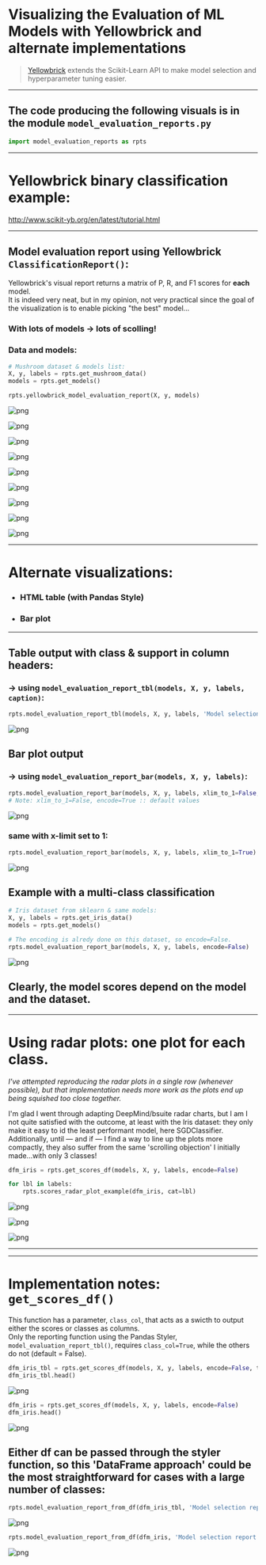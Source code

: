 # Visualizing the Evaluation of ML Models with Yellowbrick and alternate implementations  
>[Yellowbrick](http://www.scikit-yb.org/en/latest/index.html) extends the Scikit-Learn API to make model selection and hyperparameter tuning easier.
---

## The code producing the following visuals is in the module `model_evaluation_reports.py`
```python
import model_evaluation_reports as rpts
```

---
# Yellowbrick binary classification example:
http://www.scikit-yb.org/en/latest/tutorial.html

---
## Model evaluation report using Yellowbrick `ClassificationReport()`:
Yellowbrick's visual report returns a matrix of P, R, and F1 scores for **each** model.  
It is indeed very neat, but in my opinion, not very practical since the goal of the visualization is to enable picking "the best" model...

### With lots of models &rarr; lots of scolling!

### Data and models:
```python
# Mushroom dataset & models list:
X, y, labels = rpts.get_mushroom_data()
models = rpts.get_models()
```

```python
rpts.yellowbrick_model_evaluation_report(X, y, models)
```

![png](images/visual_model_selection_9_0.png)

![png](images/visual_model_selection_9_1.png)

![png](images/visual_model_selection_9_2.png)

![png](images/visual_model_selection_9_3.png)

![png](images/visual_model_selection_9_4.png)

![png](images/visual_model_selection_9_5.png)

![png](images/visual_model_selection_9_6.png)

![png](images/visual_model_selection_9_7.png)

![png](images/visual_model_selection_9_8.png)


---
# Alternate visualizations:
* <h3>HTML table (with Pandas Style)</h3>
* <h3>Bar plot</h3>
---

## Table output with class & support in column headers:
### &rarr; using `model_evaluation_report_tbl(models, X, y, labels, caption)`:

```python
rpts.model_evaluation_report_tbl(models, X, y, labels, 'Model selection report')  # green: max; pink: min
```
![png](images/report_table.png)


## Bar plot output 
### &rarr; using `model_evaluation_report_bar(models, X, y, labels)`:

```python
rpts.model_evaluation_report_bar(models, X, y, labels, xlim_to_1=False, encode=True)
# Note: xlim_to_1=False, encode=True :: default values
```

![png](images/visual_model_selection_14_0.png)


### same with x-limit set to 1:


```python
rpts.model_evaluation_report_bar(models, X, y, labels, xlim_to_1=True)
```
![png](images/visual_model_selection_16_0.png)


## Example with a multi-class classification

```python
# Iris dataset from sklearn & same models:
X, y, labels = rpts.get_iris_data()
models = rpts.get_models()
```

```python
# The encoding is alredy done on this dataset, so encode=False.
rpts.model_evaluation_report_bar(models, X, y, labels, encode=False)
```
![png](images/visual_model_selection_19_0.png)


## Clearly, the model scores depend on the model **and** the dataset.

---
# Using radar plots: one plot for each class.

*I've attempted reproducing the radar plots in a single row (whenever possible), but that implementation needs more work as the plots end up being squished too close together.*

I'm glad I went through adapting DeepMind/bsuite radar charts, but I am I not quite satisfied with the outcome, at least with the Iris dataset: they only make it easy to id the least performant model, here SGDClassifier.  
Additionally, until &mdash; and if &mdash; I find a way to line up the plots more compactly, they also suffer from the same 'scrolling objection' I initially made...with only 3 classes!

```python
dfm_iris = rpts.get_scores_df(models, X, y, labels, encode=False)

for lbl in labels:
    rpts.scores_radar_plot_example(dfm_iris, cat=lbl)
```
![png](images/visual_model_selection_23_0.png)

![png](images/visual_model_selection_23_1.png)

![png](images/visual_model_selection_23_2.png)

---
---
# Implementation notes: `get_scores_df()`

This function has a parameter, `class_col`, that acts as a swicth to output either the scores or classes as columns.  
Only the reporting function using the Pandas Styler, `model_evaluation_report_tbl()`, requires `class_col=True`, while the others do not (default = False).

```python
dfm_iris_tbl = rpts.get_scores_df(models, X, y, labels, encode=False, to_style=True)
dfm_iris_tbl.head()
```
![png](images/df1.png)

```python
dfm_iris = rpts.get_scores_df(models, X, y, labels, encode=False)
dfm_iris.head()
```
![png](images/df2.png)

## Either df can be passed through the styler function, so this 'DataFrame approach' could be the most straightforward for cases with a large number of classes:

```python
rpts.model_evaluation_report_from_df(dfm_iris_tbl, 'Model selection report (from df)')
```
![png](images/rpt_from_df.png)

```python
rpts.model_evaluation_report_from_df(dfm_iris, 'Model selection report (from df)')
```
![png](images/rpt_from_df.png)